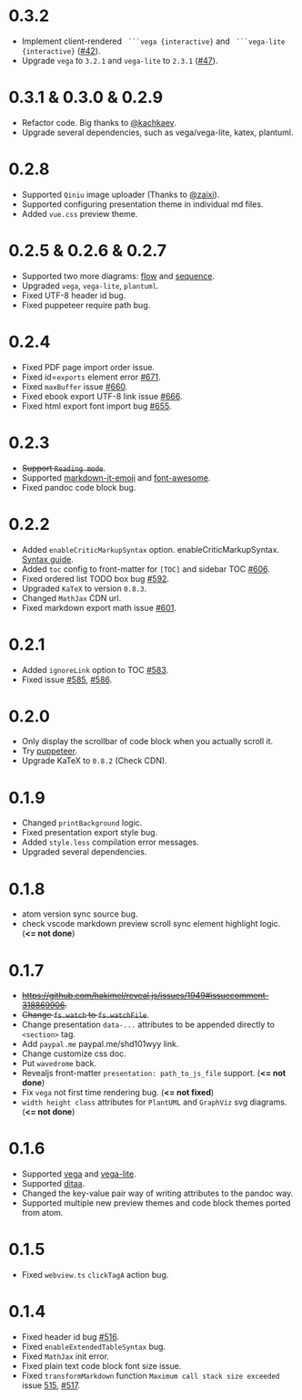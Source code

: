 # 0.3.2
* Implement client-rendered ` ```vega {interactive}` and ` ```vega-lite {interactive}` ([#42](https://github.com/shd101wyy/mume/pull/42)).
* Upgrade `vega` to `3.2.1`  and `vega-lite` to `2.3.1` ([#47](https://github.com/shd101wyy/mume/pull/47)).

# 0.3.1 & 0.3.0 & 0.2.9
* Refactor code. Big thanks to [@kachkaev](https://github.com/kachkaev).  
* Upgrade several dependencies, such as vega/vega-lite, katex, plantuml.  

# 0.2.8
* Supported `Qiniu` image uploader (Thanks to [@zaixi](https://github.com/zaixi)).
* Supported configuring presentation theme in individual md files.
* Added `vue.css` preview theme.

# 0.2.5 & 0.2.6 & 0.2.7
* Supported two more diagrams: [flow](http://flowchart.js.org/) and [sequence](https://bramp.github.io/js-sequence-diagrams/).
* Upgraded `vega`, `vega-lite`, `plantuml`.
* Fixed UTF-8 header id bug.
* Fixed puppeteer require path bug.  

# 0.2.4
* Fixed PDF page import order issue.
* Fixed id=`exports` element error [#671](https://github.com/shd101wyy/markdown-preview-enhanced/issues/671).
* Fixed `maxBuffer` issue [#660](https://github.com/shd101wyy/markdown-preview-enhanced/issues/660).
* Fixed ebook export UTF-8 link issue [#666](https://github.com/shd101wyy/markdown-preview-enhanced/issues/666).
* Fixed html export font import bug [#655](https://github.com/shd101wyy/markdown-preview-enhanced/issues/655).

# 0.2.3
* ~~Support `Reading mode`~~.
* Supported [markdown-it-emoji](https://github.com/markdown-it/markdown-it-emoji) and [font-awesome](https://github.com/FortAwesome/Font-Awesome).
* Fixed pandoc code block bug.

# 0.2.2
* Added `enableCriticMarkupSyntax` option. enableCriticMarkupSyntax. [Syntax guide](http://criticmarkup.com/users-guide.php).
* Added `toc` config to front-matter for `[TOC]` and sidebar TOC [#606](https://github.com/shd101wyy/markdown-preview-enhanced/issues/606).
* Fixed ordered list TODO box bug [#592](https://github.com/shd101wyy/markdown-preview-enhanced/issues/592).
* Upgraded `KaTeX` to version `0.8.3`.
* Changed `MathJax` CDN url.
* Fixed markdown export math issue [#601](https://github.com/shd101wyy/markdown-preview-enhanced/issues/601).

# 0.2.1
* Added `ignoreLink` option to TOC [#583](https://github.com/shd101wyy/markdown-preview-enhanced/issues/583).
* Fixed issue [#585](https://github.com/shd101wyy/markdown-preview-enhanced/issues/585), [#586](https://github.com/shd101wyy/markdown-preview-enhanced/issues/585).

# 0.2.0
* Only display the scrollbar of code block when you actually scroll it.
* Try [puppeteer](https://github.com/GoogleChrome/puppeteer).
* Upgrade KaTeX to `0.8.2` (Check CDN).

# 0.1.9
* Changed `printBackground` logic.
* Fixed presentation export style bug.
* Added `style.less` compilation error messages.
* Upgraded several dependencies.

# 0.1.8
* atom version sync source bug.
* check vscode markdown preview scroll sync element highlight logic.  (**<= not done**)

# 0.1.7
* ~~https://github.com/hakimel/reveal.js/issues/1949#issuecomment-318869906.~~
* ~~Change `fs.watch` to `fs.watchFile`~~.
* Change presentation `data-...` attributes to be appended directly to `<section>` tag.
* Add `paypal.me` paypal.me/shd101wyy link.
* Change customize css doc.
* Put `wavedrome` back.
* Revealjs front-matter `presentation: path_to_js_file` support.  (**<= not done**)
* Fix `vega` not first time rendering bug. (**<= not fixed**)
* `width height class` attributes for `PlantUML` and `GraphViz` svg diagrams. (**<= not done**)

# 0.1.6
* Supported [vega](https://vega.github.io/vega/) and [vega-lite](https://vega.github.io/vega-lite/).
* Supported [ditaa](https://github.com/stathissideris/ditaa).
* Changed the key-value pair way of writing attributes to the pandoc way.
* Supported multiple new preview themes and code block themes ported from atom.

# 0.1.5
* Fixed `webview.ts` `clickTagA` action bug.

# 0.1.4
* Fixed header id bug [#516](https://github.com/shd101wyy/markdown-preview-enhanced/issues/516).
* Fixed `enableExtendedTableSyntax` bug.
* Fixed `MathJax` init error.
* Fixed plain text code block font size issue.
* Fixed `transformMarkdown` function `Maximum call stack size exceeded` issue [515](https://github.com/shd101wyy/markdown-preview-enhanced/issues/515), [#517](https://github.com/shd101wyy/markdown-preview-enhanced/issues/517).
